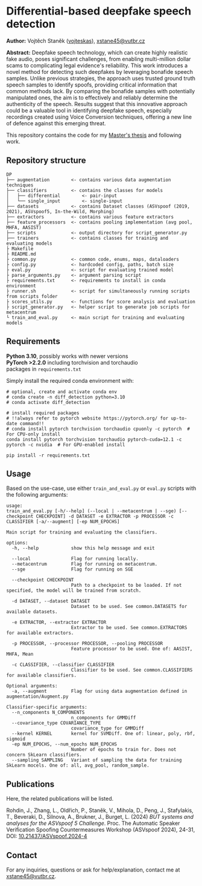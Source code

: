 # Differential-based deepfake speech detection

**Author:** Vojtěch Staněk ([vojteskas](https://github.com/vojteskas)), xstane45@vutbr.cz

**Abstract:** Deepfake speech technology, which can create highly realistic fake audio, poses significant challenges, from enabling multi-million dollar scams to complicating legal evidence's reliability. This work introduces a novel method for detecting such deepfakes by leveraging bonafide speech samples. Unlike previous strategies, the approach uses trusted ground truth speech samples to identify spoofs, providing critical information that common methods lack. By comparing the bonafide samples with potentially manipulated ones, the aim is to effectively and reliably determine the authenticity of the speech. Results suggest that this innovative approach could be a valuable tool in identifying deepfake speech, especially recordings created using Voice Conversion techniques, offering a new line of defence against this emerging threat.

This repository contains the code for my [Master's thesis](https://www.vut.cz/studenti/zav-prace/detail/152826) and following work.

## Repository structure

```
DP
├── augmentation        <- contains various data augmentation techniques
├── classifiers         <- contains the classes for models
│   ├── differential        <- pair-input
│   └── single_input        <- single-input
├── datasets            <- contains Dataset classes (ASVspoof (2019, 2021), ASVspoof5, In-the-Wild, Morphing)
├── extractors          <- contains various feature extractors
├── feature_processors  <- contains pooling implementation (avg pool, MHFA, AASIST)
├── scripts             <- output directory for script_generator.py
├── trainers            <- contains classes for training and evaluating models
├ Makefile
├ README.md
├ common.py             <- common code, enums, maps, dataloaders
├ config.py             <- hardcoded config, paths, batch size
├ eval.py               <- script for evaluating trained model
├ parse_arguments.py    <- argument parsing script
├ requirements.txt      <- requirements to install in conda environment
├ runner.sh             <- script for simultaneously running scripts from scripts folder
├ scores_utils.py       <- functions for score analysis and evaluation
├ script_generator.py   <- helper script to generate job scripts for metacentrum
└ train_and_eval.py     <- main script for training and evaluating models
```

## Requirements

**Python 3.10**, possibly works with newer versions\
**PyTorch >2.2.0** including torchvision and torchaudio \
packages in `requirements.txt`

Simply install the required conda environment with:

```
# optional, create and activate conda env
# conda create -n diff_detection python=3.10
# conda activate diff_detection

# install required packages
# !!always refer to pytorch website https://pytorch.org/ for up-to-date command!!
# conda install pytorch torchvision torchaudio cpuonly -c pytorch  # For CPU-only install
conda install pytorch torchvision torchaudio pytorch-cuda=12.1 -c pytorch -c nvidia  # For GPU-enabled install

pip install -r requirements.txt
```

## Usage

Based on the use-case, use either `train_and_eval.py` or `eval.py` scripts with the following arguments:

```
usage: 
train_and_eval.py [-h/--help] (--local | --metacentrum | --sge) [--checkpoint CHECKPOINT] -d DATASET -e EXTRACTOR -p PROCESSOR -c CLASSIFIER [-a/--augment] [-ep NUM_EPOCHS]

Main script for training and evaluating the classifiers.

options:
  -h, --help            show this help message and exit

  --local               Flag for running locally.
  --metacentrum         Flag for running on metacentrum.
  --sge                 Flag for running on SGE

  --checkpoint CHECKPOINT
                        Path to a checkpoint to be loaded. If not specified, the model will be trained from scratch.

  -d DATASET, --dataset DATASET
                        Dataset to be used. See common.DATASETS for available datasets.

  -e EXTRACTOR, --extractor EXTRACTOR
                        Extractor to be used. See common.EXTRACTORS for available extractors.

  -p PROCESSOR, --processor PROCESSOR, --pooling PROCESSOR
                        Feature processor to be used. One of: AASIST, MHFA, Mean

  -c CLASSIFIER, --classifier CLASSIFIER
                        Classifier to be used. See common.CLASSIFIERS for available classifiers.

Optional arguments:
  -a, --augment         Flag for using data augmentation defined in augmentation/Augment.py

Classifier-specific arguments:
  --n_components N_COMPONENTS
                        n_components for GMMDiff
  --covariance_type COVARIANCE_TYPE
                        covariance_type for GMMDiff
  --kernel KERNEL       kernel for SVMDiff. One of: linear, poly, rbf, sigmoid
  -ep NUM_EPOCHS, --num_epochs NUM_EPOCHS
                        Number of epochs to train for. Does not concern SkLearn classifiers.
  --sampling SAMPLING   Variant of sampling the data for training SkLearn mocels. One of: all, avg_pool, random_sample.
```

## Publications

Here, the related publications will be listed.

Rohdin, J., Zhang, L., Oldřich, P., Staněk, V., Mihola, D., Peng, J., Stafylakis, T., Beveraki, D., Silnova, A., Brukner, J., Burget, L. (2024) *BUT systems and analyses for the ASVspoof 5 Challenge*. Proc. The Automatic Speaker Verification Spoofing Countermeasures Workshop (ASVspoof 2024), 24-31, DOI: [10.21437/ASVspoof.2024-4](https://www.isca-archive.org/asvspoof_2024/rohdin24_asvspoof.html)

## Contact

For any inquiries, questions or ask for help/explanation, contact me at xstane45@vutbr.cz.
